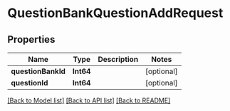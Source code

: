 # QuestionBankQuestionAddRequest

## Properties
Name | Type | Description | Notes
------------ | ------------- | ------------- | -------------
**questionBankId** | **Int64** |  | [optional] 
**questionId** | **Int64** |  | [optional] 

[[Back to Model list]](../README.md#documentation-for-models) [[Back to API list]](../README.md#documentation-for-api-endpoints) [[Back to README]](../README.md)


